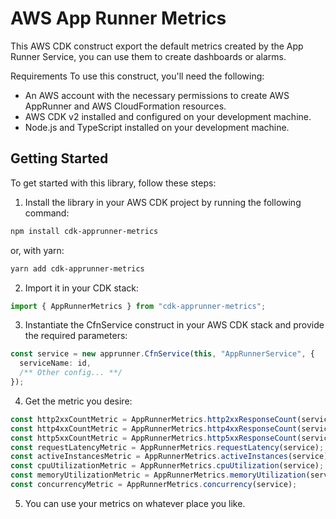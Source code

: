 # AWS App Runner Metrics

This AWS CDK construct export the default metrics created by the App Runner Service, you can use them to create dashboards or alarms.

Requirements
To use this construct, you'll need the following:

- An AWS account with the necessary permissions to create AWS AppRunner and AWS CloudFormation resources.
- AWS CDK v2 installed and configured on your development machine.
- Node.js and TypeScript installed on your development machine.

## Getting Started

To get started with this library, follow these steps:

1. Install the library in your AWS CDK project by running the following command:

```bash
npm install cdk-apprunner-metrics
```

or, with yarn:

```bash
yarn add cdk-apprunner-metrics
```

2. Import it in your CDK stack:

```ts
import { AppRunnerMetrics } from "cdk-apprunner-metrics";
```

3. Instantiate the CfnService construct in your AWS CDK stack and provide the required parameters:

```ts
const service = new apprunner.CfnService(this, "AppRunnerService", {
  serviceName: id,
  /** Other config... **/
});
```

4. Get the metric you desire:

```ts
const http2xxCountMetric = AppRunnerMetrics.http2xxResponseCount(service);
const http4xxCountMetric = AppRunnerMetrics.http4xxResponseCount(service);
const http5xxCountMetric = AppRunnerMetrics.http5xxResponseCount(service);
const requestLatencyMetric = AppRunnerMetrics.requestLatency(service);
const activeInstancesMetric = AppRunnerMetrics.activeInstances(service);
const cpuUtilizationMetric = AppRunnerMetrics.cpuUtilization(service);
const memoryUtilizationMetric = AppRunnerMetrics.memoryUtilization(service);
const concurrencyMetric = AppRunnerMetrics.concurrency(service);
```

5. You can use your metrics on whatever place you like.
